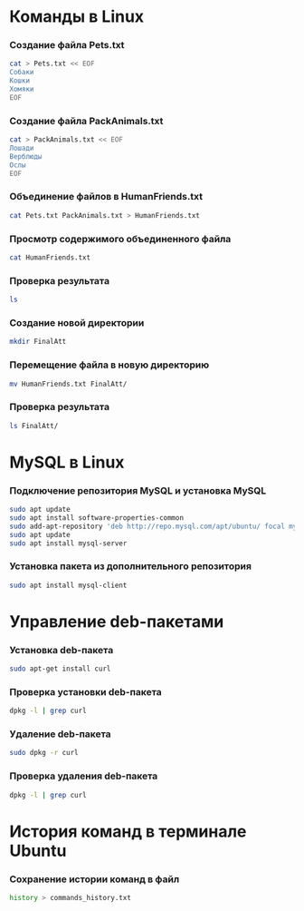 # Команды в Linux

### Создание файла Pets.txt
```sh
cat > Pets.txt << EOF
Собаки
Кошки
Хомяки
EOF
```

### Создание файла PackAnimals.txt
```sh
cat > PackAnimals.txt << EOF
Лошади
Верблюды
Ослы
EOF
```

### Объединение файлов в HumanFriends.txt
```sh
cat Pets.txt PackAnimals.txt > HumanFriends.txt
```

### Просмотр содержимого объединенного файла
```sh
cat HumanFriends.txt
```

### Проверка результата
```sh
ls
```

### Создание новой директории
```sh
mkdir FinalAtt
```

### Перемещение файла в новую директорию
```sh
mv HumanFriends.txt FinalAtt/
```

### Проверка результата
```sh
ls FinalAtt/
```
# MySQL в Linux

### Подключение репозитория MySQL и установка MySQL
```sh
sudo apt update
sudo apt install software-properties-common
sudo add-apt-repository 'deb http://repo.mysql.com/apt/ubuntu/ focal mysql-8.0'
sudo apt update
sudo apt install mysql-server
```

### Установка пакета из дополнительного репозитория
```sh
sudo apt install mysql-client
```

# Управление deb-пакетами

### Установка deb-пакета
```sh
sudo apt-get install curl
```

### Проверка установки deb-пакета
```sh
dpkg -l | grep curl
```

### Удаление deb-пакета
```sh
sudo dpkg -r curl
```

### Проверка удаления deb-пакета
```sh
dpkg -l | grep curl
```

# История команд в терминале Ubuntu

### Сохранение истории команд в файл
```sh
history > commands_history.txt